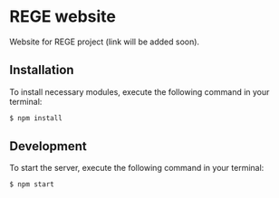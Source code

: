 # REGE website

Website for REGE project (link will be added soon).

## Installation

To install necessary modules, execute the following command in your terminal:

```bash
$ npm install
```

## Development

To start the server, execute the following command in your terminal:

```bash
$ npm start
```
